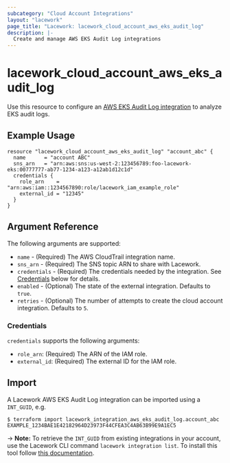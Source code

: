 ```yaml
---
subcategory: "Cloud Account Integrations"
layout: "lacework"
page_title: "Lacework: lacework_cloud_account_aws_eks_audit_log"
description: |-
  Create and manage AWS EKS Audit Log integrations
---
```


# lacework\_cloud\_account\_aws\_eks\_audit\_log

Use this resource to configure an [AWS EKS Audit Log integration](https://docs.lacework.com/category/eks-audit-log-integrations) to analyze EKS audit logs.

## Example Usage

```hcl
resource "lacework_cloud_account_aws_eks_audit_log" "account_abc" {
  name      = "account ABC"
  sns_arn   = "arn:aws:sns:us-west-2:123456789:foo-lacework-eks:00777777-ab77-1234-a123-a12ab1d12c1d"
  credentials {
    role_arn    = "arn:aws:iam::1234567890:role/lacework_iam_example_role"
    external_id = "12345"
  }
}
```

## Argument Reference

The following arguments are supported:

* `name` - (Required) The AWS CloudTrail integration name.
* `sns_arn` - (Required) The SNS topic ARN to share with Lacework.
* `credentials` - (Required) The credentials needed by the integration. See [Credentials](#credentials) below for details.
* `enabled` - (Optional) The state of the external integration. Defaults to `true`.
* `retries` - (Optional) The number of attempts to create the cloud account integration. Defaults to `5`.

### Credentials

`credentials` supports the following arguments:

* `role_arn`: (Required) The ARN of the IAM role.
* `external_id`: (Required) The external ID for the IAM role.

## Import

A Lacework AWS EKS Audit Log integration can be imported using a `INT_GUID`, e.g.

```
$ terraform import lacework_integration_aws_eks_audit_log.account_abc EXAMPLE_1234BAE1E42182964D23973F44CFEA3C4AB63B99E9A1EC5
```
-> **Note:** To retrieve the `INT_GUID` from existing integrations in your account, use the
	Lacework CLI command `lacework integration list`. To install this tool follow
	[this documentation](https://docs.lacework.com/cli/).
